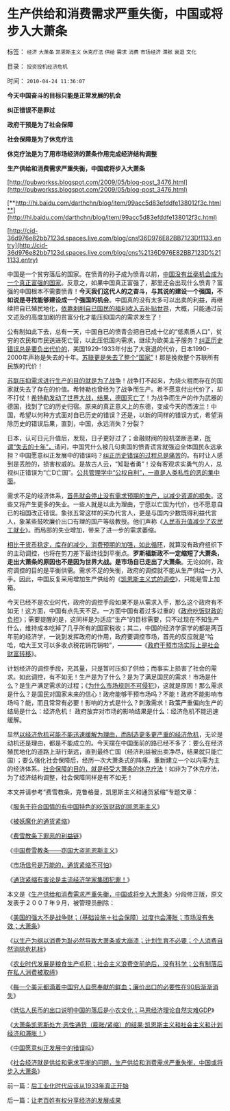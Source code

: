 # 生产供给和消费需求严重失衡，中国或将步入大萧条

标签： `经济` `大萧条` `凯恩斯主义` `休克疗法` `供给` `需求` `消费` `市场经济` `滞胀` `衰退` `文化` 

目录： `投资投机经济危机`

时间： `2010-04-24 11:36:07`

**今天中国奋斗的目标只能是正常发展的机会**

**纠正错误不是罪过**

**政府干预是为了社会保障**

**社会保障是为了休克疗法**

**休克疗法是为了用市场经济的萧条作用完成经济结构调整**

**生产供给和消费需求严重失衡，中国或将步入大萧条**

[http://pubworkss.blogspot.com/2009/05/blog-post_3476.html](http://pubworkss.blogspot.com/2009/05/blog-post_3476.html)

[**http://hi.baidu.com/darthchn/blog/item/99acc5d83efddfe138012f3c.html**](http://hi.baidu.com/darthchn/blog/item/99acc5d83efddfe138012f3c.html)

[http://cid-36d976e82bb7123d.spaces.live.com/blog/cns!36D976E82BB7123D!1133.entry](http://cid-36d976e82bb7123d.spaces.live.com/blog/cns%2136D976E82BB7123D%211133.entry)

中国是一个贫穷落后的国家。在愤青的孙子成为愤青以前，[中国没有丝毫机会成为一个真正富强的国家](../../../2009/10/1/大国霸权主义阻碍中国和平崛起.md)。反意之，如果中国真正富强了，那里还会出现什么愤青？富强的中国根本不需要愤青！**今天我们这代人的之奋斗，与其说的建设一个强国，不如说是寻找能够建设成一个强国的机会**。中国真的没有太多可以出卖的利益，再继续把自已殖民地化，[依靠剥削自已国民的福利收入去补贴世界](../../../2007/11/29/弱国自卑心理造成低估人民币廉价出口的历史性惨剧.md)，大概，只能通过前文述及的高度加剧的贫富分化才能压抑国内的需求发生了！

公有制如此下去，总有一天，中国自已的愤青会把自已成十亿的“低素质人口”，贫穷的农民和市民送进死亡营，以此压低国内需求，继续为欧美主子服务？[纠正历史错误总是要负出代价的](../../../2009/10/22/休克反应的损失边界和止损.md)，美国1929-1933年付出了大衰退的代价，日本1990-2000年声称是失去的十年。[苏联更是失去了整个“国家”](../../../2009/8/4/苏东巨变的真相是苏联并没有消失.md)！那是挽救整个苏联所有民族的代价！

[苏联压抑需求进行生产的目的就是为了战争](../../../2008/7/6/什么是社会生产的价值？什么是GDP？.md)！战争打不起来，为烧火棍而存在的国家就失去了存在的价值。希特勒也曾经为了战争而生产。希不愿意付出代价了，却不打仗！[希特勒发动了世界大战，结果，德国灭亡了](../../../2009/12/12/法西斯德国战争的目的是什么呢？.md)！为战争而生产的作为武器的德国，找到了它的历史归宿。原来的真正意义上的东德，变成今天的西波兰！中国，希望以何种方式面对自已历史的错误？还是，以新的同样的错误方式，希望消除历史的错误后果，直到，中国，永远消失？分裂？

日本，认可日元升值后，发现，日子更好过了；金融财阀的投机垄断恶果，[所谓“失去的十年”，](http://darthvad.blog.163.com/blog/static/533994702007102845842764/)请问，中国凭什么被几句卖国的愤青谎言就强迫全体国民永远承担？中国愿意纠正发展中的错误吗？[纠正历史错误的过程总是痛苦](../../../2009/10/22/休克反应的损失边界和止损.md)的。有时让人感到是丢脸的，损害权威的。是故古人云，“知耻者勇”！没有客观求实勇气的人，总视纠正错误为“亡D亡国”。[公共管理学中“公权自利”，一直是人类私性的恶的集中面](../../../2009/8/13/市场化公众公司，私有制及国企.md)。

需求不足的经济体系，[首先就会停止没有需求预期的生产，以减少资源的损失](../../../2008/12/23/私有化，关闭亏损国企，强化社会保障.md)。这些又将产生更多的失业。一些人就是以此为理由，宁愿以亡国为代价，也不愿意自已的祖国改正错误。象张五常这样的买办代言人，更是与国内少数既得利益代言人，象某些鼓吹廉价出口有理的国产等级教授。他们声称《[人民币升值减少了农民工就业](../../../2009/5/4/低估人民币汇率让农民工增加就业了吗？.md)》。而局部的失业增加，带来了进一步的需求萎缩。

[相比于货币稳定，库存的减少，消费预期的加强，如此循环](../../../2009/4/24/费雪教条和凯恩斯主义.md)，就算没有政府组织下的主动调控，也将在剪刀差下最终找到平衡点。**罗斯福新政不一定缩短了大萧条，走出大萧条的原因也不是因为世界大战。是市场自已走出了大萧条**。无论如何，政府调控的目的是平衡供需。需求不足的失衡，政府的调控就不能从生产供给一方入手。因此，中国反复采用增加生产供给的《[凯恩斯主义式的调控](../../../2009/4/22/费雪教条之通货紧缩有害论背后的资产利益链.md)》，只能是雪上加箱。

今天已经不是农业时代，政府的调控手段如果不是从需求入手，那么这个政府有不如无！这方面，中国有点先天不足。一方面中国有着过多过重的《[政府吃饭财政的负担](http://blog.sina.com.cn/s/blog_5563a64d0100cinq.html)》；需要提醒的是，这同样是为适应“生产”的目标需要，只不过现在不知生产什么，维持成本吃掉了几乎所有的国家税收；其二，中国的经济学家学的都是两百年前的经济学，一说到发挥政府的作用，政府要调控市场，首先的反应就是“哈哈，咱大王又可以多收点税花销花销啦”，————《[政府干预市场实际上是社会财富转移](../../../2009/4/7/市场规范，市场干预和财富转移.md)》。

计划经济的调控手段，充其量，只是暂时压抑了供给；而事实上损害了社会的需求。如此调控，有不如无！生产是为了什么？是为了满足国民的需求！市场是什么？是生产满足需求的过程；《[为什么市场规则不可侵犯](../../../2009/3/31/市场要素之万能与不能的意义.md)》，这就是原因！那么需求是什么？是国民对国家末来的信心！政府能够干预市场吗？不能！政府不能影响市场吗？能，而且常常有必要！影响的方式是什么？刺激需求！政策严重偏向生产的结局是什么：经济危机！ 政府放弃对市场的影响结果是什么：经济危机不能迅速缓解。

显然[以经济危机可能不能迅速缓解为理由，而制造更多更严重的经济危机](../../../2009/5/1/人定胜天？马列唯心信仰对客观规律干预冲动.md)，无论是动机还是理由，都是不能成立的。今天摆在中国面前的路已经不多了：要么在经济殖民地化的道路上渐行渐远，直到最终亡国（经济利益被出卖净尽，结果就只能亡国）；要么强化社会保障后，经历一次大萧条式的阵痛，重新建立一个以内需为主的经济体系。[社会保障的目的，就是经受大萧条的休克疗法](../../../2008/12/18/俄罗斯休克疗法可能被妖魔化了.md)！如非为了休克疗法，为了经济结构调整，社会保障同样是有不如无！

本文并请参考“费雪教条，克鲁格曼，凯恩斯主义和通货紧缩”专题文章：

《[服务于符合国情的有中国特色的吃饭财政的凯恩斯主义](http://blog.sina.com.cn/s/blog_5563a64d0100cinq.html)》

《[被妖魔化的通货紧缩](../../../2009/4/19/被妖魔化的通货紧缩.md)》

《[费雪教条下罪恶的利益链](../../../2009/4/22/费雪教条之通货紧缩有害论背后的资产利益链.md)》

《[中国费雪教条——窃国大盗凯恩斯主义](../../../2009/4/24/费雪教条和凯恩斯主义.md)》

《[市场信号是万能的，通货紧缩不可怕](../../../2009/4/26/市场信号是万能的，通货紧缩不可怕.md)》

《[通货紧缩有害论是主流经济学家集团犯罪！](../../../2009/4/27/通货紧缩有害论和主流经济学家.md)》

本文是《[生产供给和消费需求严重失衡，中国或将步入大萧条](http://darthvad.blog.163.com/blog/static/5339947020094100020525/)》分段修正版，原文发表于２００７年９月，被管理员删除：

《[美国的强大不是战争财；（基础设施＋社会保障）过度也会滞胀；市场没有失效；大萧条](../../../2010/4/22/美国的强大，不是因为发了战争财.md)》

《[以生产为纲以消费为耻必然导致大萧条或大崩溃；计划生育不必要；个人消费自然消除危机标](../../../2010/4/22/以消费为耻必然导致大萧条或大倒退.md)》

《[农业时代发展是粮食生产屯积；社会主义浪费空前绝后，没有科学；公有制落后在私人消费被取缔](../../../2010/4/23/公有制落后因私人消费被取缔.md)》

《[每一个美元都滴着中国穷人自愿奉献的鲜血；廉价出口的必要性在90后渐渐消失](../../../2010/4/23/每一个美元都滴着中国穷人奉献鲜血.md)》

《[低估人民币的出口说明中国的落后是小农文化；马恩经济理论自然灾难GDP](../../../2010/4/23/外国的需求是需求，自已的需求不是需求.md)》

《[大萧条凯恩斯处方;恶性通货（膨胀/紧缩）的结果;凯恩斯主义和社会主义和计划经济和滞胀！](../../../2010/4/23/凯恩斯主义就是社会主义就是计划经济.md)》

《[中国愿意纠正发展中的错误吗](../../../2010/4/24/后工业化时代应该从1933年真正开始.md)》

《[社会经济就是供给和需求平衡的问题，生产供给和消费需求严重失衡，中国或将步入大萧条](http://hi.baidu.com/darthchn/blog/item/99acc5d83efddfe138012f3c.html)》



前一篇：[后工业化时代应该从1933年真正开始](../../../2010/4/24/后工业化时代应该从1933年真正开始.md)

后一篇：[让老百姓有权分享经济的发展成果](../../../2010/4/24/让老百姓有权分享经济的发展成果.md)